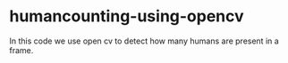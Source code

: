 # humancounting-using-opencv
In this code we use open cv to detect how many humans are present in a frame.
